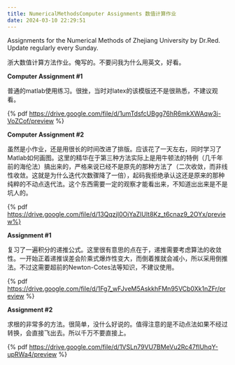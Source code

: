 ```yaml
---
title: NumericalMethodsComputer Assignments 数值计算作业
date: 2024-03-10 22:29:51
---
```


Assignments for the Numerical Methods of Zhejiang University by Dr.Red. Update regularly every Sunday.

浙大数值计算方法作业。俺写的。不要问我为什么用英文，好看。

**Computer Assignment #1**

普通的matlab使用练习。很挫，当时对latex的该模版还不是很熟悉，不建议观看。

{% pdf https://drive.google.com/file/d/1umTdsfcUBgg76hR6mkXWAqw3j-VoZCof/preview %}

**Computer Assignment #2**

虽然是小作业，还是用很长的时间改进了排版。应该花了一天左右，同时学习了Matlab如何画图。这里的精华在于第三种方法实际上是用牛顿法的特例（几千年前的海伦法）搞出来的，严格来说已经不是原先的那种方法了（二次收敛，而非线性收敛。这就是为什么迭代次数骤降了一倍），起码我拒绝承认这还是原来的那种纯粹的不动点迭代法。这个东西需要一定的观察才能看出来，不知道出出来是不是坑人的。

{% pdf https://drive.google.com/file/d/13QqzjI0OjYaZlUIt8Kz_t6cnaz9_2OYx/preview%}

**Assignment #1**

复习了一遍积分的递推公式。这里很有意思的点在于，递推需要考虑算法的收敛性。一开始正着递推误差会阶乘式爆炸性变大，而倒着推就会减小，所以采用倒推法。不过这需要超前的Newton-Cotes法等知识，不建议使用。

{% pdf https://drive.google.com/file/d/1Fg7_wFJveM5AskkhFMn95VCb0Xk1nZFr/preview %}

**Assignment #2**

求根的非常多的方法。很简单，没什么好说的。值得注意的是不动点法如果不经过转换，会直接飞出去。所以千万不要直接上。

{% pdf https://drive.google.com/file/d/1VSLn79VU7BMeVu2Rc47fIUhqY-upRWa4/preview %}